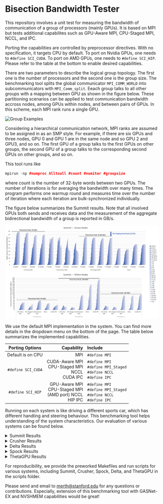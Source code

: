 # Bisection Bandwidth Tester
This repository involves a unit test for measuring the bandwidth of communication of a group of processors (mainly GPUs). It is based on MPI but tests additional capabilites such as GPU-Aware MPI, CPU-Staged MPI, NCCL, and IPC.

Porting the capabilities are controlled by preprocessor directives. With no specification, it targets CPU by default. To port on Nvidia GPUs, one needs to ```#define SCI_CUDA```. To port on AMD GPUs, one needs to ```#define SCI_HIP```. Please refer to the table at the bottom to enable desired capabilities.

There are two parameters to describe the logical group topology. The first one is the number of processors and the second one is the group size. The benchmarking tool splits the global communicator ```MPI_COMM_WORLD``` into subcommunicators with ```MPI_Comm_split```. Eeach group talks to all other groups with a mapping between GPU as shown in the figure below. These partitioning scenarios can be applied to test communication bandwidth accross nodes, among GPUs within nodes, and between pairs of GPUs. In this scheme, each MPI rank runs a single GPU.

![Group Examples](https://github.com/merthidayetoglu/OLCF_BW_test/blob/main/results/group_examples.png)

Considering a hierarchical communication network, MPI ranks are assumed to be assigned in as an SMP style. For example, if there are six GPUs and three nodes, GPU 0 and GPU 1 are in the same node and so GPU 2 and GPU3, and so on. The first GPU of a group talks to the first GPUs on other groups, the second GPU of a group talks to the corresponding second GPUs on other groups, and so on.

This tool runs like
```cpp
mpirun -np #numproc Alltoall #count #numiter #groupsize
```
where count is the number of 32-byte words between two GPUs. The number of iterations is for averaging the bandwidth over many times. The program performs one warmup round and measures time over the number of iteration where each iteration are bulk-synchronized individually.

The figure below summarizes the Summit results. Note that all involved GPUs both sends and receives data and the measurement of the aggregate bidirectional bandwidth of a group is reported in GB/s.

![Summit Measurement](https://github.com/merthidayetoglu/Bisection_Bandwidth_Tester/blob/main/results/summit_measurement_bandwidth.png)

We use the default MPI implementation in the system. You can find more details in the dropdown menu on the bottom of the page. The table below summarizes the implemented capabilities.

| Porting Options   | Capability | Include |
| :---:               | ---: | :--- |
|Default is on CPU  | MPI | `#define MPI` |
|`#define SCI_CUDA` | CUDA-Aware MPI <br> CPU-Staged MPI <br> NCCL <br> CUDA IPC | `#define MPI` <br> `#define MPI_Staged` <br> `#define NCCL` <br> `#define IPC` |
|`#define SCI_HIP`  | GPU-Aware MPI <br> CPU-Staged MPI <br> (AMD port) NCCL <br> HIP IPC | `#define MPI` <br> `#define MPI_Staged` <br> `#define NCCL` <br> `#define IPC` |

Running on each system is like driving a different sports car, which has different handling and steering behaviour. This benchmarking tool helps understanding of the system characteristics. Our evaluation of various systems can be found below.

<details><summary>Summit Results</summary>
<p>

Summit has IBM Spectrum MPI, which uses a lower-level API called parallel active message interfece (PAMI). By default, PAMI variables are configured to have a lower latency [as reported here](https://docs.olcf.ornl.gov/systems/summit_user_guide.html#spectrum-mpi-tunings-needed-for-maximum-bandwidth). Thanks [Chris Zimmer](https://www.olcf.ornl.gov/directory/staff-member/christopher-zimmer/) for pointing it out! To obtain full theoretical bandwidth, we set up the PAMI variables as:
```bash
export PAMI_ENABLE_STRIPING=1
export PAMI_IBV_ADAPTER_AFFINITY=1
export PAMI_IBV_DEVICE_NAME="mlx5_0:1,mlx5_3:1"
export PAMI_IBV_DEVICE_NAME_1="mlx5_3:1,mlx5_0:1"
```

Results with default configuration is shown below (not to be confused with the full-bandwidth configuration that is shown above).

![Crusher Measurement](https://github.com/merthidayetoglu/Bisection_Bandwidth_Tester/blob/main/results/summit_measurement_latency.png)

NCCL performs irrespective of the PAMI configuration, because it uses UCX API across nodes. CPU-Staged MPI breaks down with large message sizes due to a known problem.
  
</p>
</details>

<details><summary>Crusher Results</summary>
<p>

Crusher is a testbed for Frontier&mdash;the first official exascale system. They have the same node architecture and software toolchain. It has Cray MPICH MPI implementation by default.
  
![Crusher Measurement](https://github.com/merthidayetoglu/Bisection_Bandwidth_Tester/blob/main/results/crusher_measurement.png)

</p>
</details>

<details><summary>Delta Results</summary>
<p>

Delta is a system composed of multi-GPU nodes with four A100 GPUs each. It has OpenMPI+UCX implementation by default.
  
![Delta Measurement](https://github.com/merthidayetoglu/Bisection_Bandwidth_Tester/blob/main/results/delta_measurement.png)

</p>
</details>

<details><summary>Spock Results</summary>
<p>

</p>
</details>

<details><summary>ThetaGPU Results</summary>
<p>


</p>
</details>

For reproducibility, we provide the preworked Makefiles and run scripts for various systems, including Summit, Crusher, Spock, Delta, and ThetaGPU in the scripts folder.

Please send and email to [merth@stanford.edu](merth@stanford.edu) for any questions or contributions. Especially, extension of this benchmarking tool with GASNet-EX and NVSHMEM capabilities would be great!
